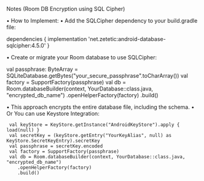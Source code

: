 Notes (Room DB Encryption using SQL Cipher)

•	How to Implement:
•	Add the SQLCipher dependency to your build.gradle file:

  dependencies {
    implementation 'net.zetetic:android-database-sqlcipher:4.5.0'
  }

•	Create or migrate your Room database to use SQLCipher:

  val passphrase: ByteArray = SQLiteDatabase.getBytes("your_secure_passphrase".toCharArray())
  val factory = SupportFactory(passphrase)
  val db = Room.databaseBuilder(context, YourDatabase::class.java, "encrypted_db_name")
      .openHelperFactory(factory)
      .build()

 •	This approach encrypts the entire database file, including the schema.
 •	Or You can use Keystore Integration:
 
     val keyStore = KeyStore.getInstance("AndroidKeyStore").apply { load(null) } 
     val secretKey = (keyStore.getEntry("YourKeyAlias", null) as KeyStore.SecretKeyEntry).secretKey
     val passphrase = secretKey.encoded
     val factory = SupportFactory(passphrase)
     val db = Room.databaseBuilder(context, YourDatabase::class.java, "encrypted_db_name")
        .openHelperFactory(factory)
        .build()
